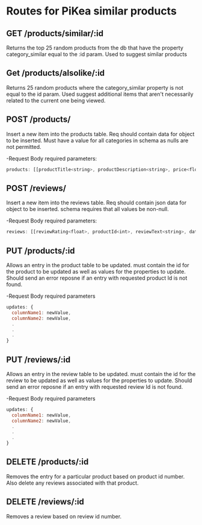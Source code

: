 # Routes for PiKea similar products

## GET /products/similar/:id

Returns the top 25 random products from the db that have
the property category_similar equal to the :id param. Used to suggest similar products

## Get /products/alsolike/:id

Returns 25 random products where the category_similar property is not equal to the id param. Used suggest additional items that aren't necessarily related to the current one being viewed.

## POST /products/
Insert a new item into the products table. Req should contain data for object to be inserted. Must have a value for all categories in schema as nulls are not permitted.

-Request Body required parameters:
```javascript
products: [[productTitle<string>, productDescription<string>, price<float>, imgUrl<string>, date, similarProductId<int>], ...]
```

## POST /reviews/
Insert a new item into the reviews table. Req should contain json data for object to be inserted. schema requires that all values be non-null.

-Request Body required parameters:
```javascript
reviews: [[reviewRating<float>, productId<int>, reviewText<string>, date], ...]
```

## PUT /products/:id
Allows an entry in the product table to be updated. must contain the id for the product to be updated as well as values for the properties to update. Should send an error reposne if an entry with requested product Id is not found.

-Request Body required parameters
```javascript
updates: {
  columnName1: newValue,
  columnName2: newValue,
  .
  .
  .
}
```

## PUT /reviews/:id
Allows an entry in the review table to be updated. must contain the id for the review to be updated as well as values for the properties to update. Should send an error reposne if an entry with requested review Id is not found.

-Request Body required parameters
```javascript
updates: {
  columnName1: newValue,
  columnName2: newValue,
  .
  .
  .
}
```

## DELETE /products/:id
Removes the entry for a particular product based  on product id number. Also delete any reviews associated with that product.

## DELETE /reviews/:id
Removes a review based on review id number.
